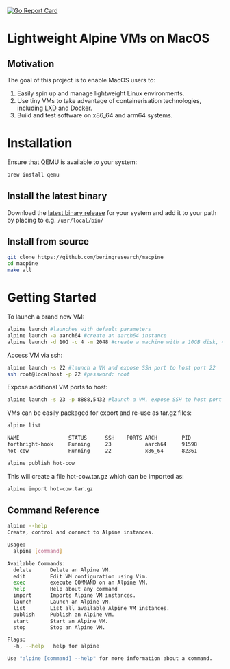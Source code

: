 [![Go Report Card](https://goreportcard.com/badge/github.com/beringresearch/macpine)](https://goreportcard.com/report/github.com/beringresearch/macpine)

# Lightweight Alpine VMs on MacOS


## Motivation
The goal of this project is to enable MacOS users to:

1. Easily spin up and manage lightweight Linux environments.
2. Use tiny VMs to take advantage of containerisation technologies, including [LXD](https://linuxcontainers.org/lxd/introduction/) and Docker.
3. Build and test software on x86_64 and arm64 systems.

# Installation

Ensure that QEMU is available to your system:

```bash
brew install qemu
```

## Install the latest binary

Download the [latest binary release](https://github.com/beringresearch/macpine/releases) for your system and add it to your path by placing to e.g. `/usr/local/bin/`

## Install from source

```bash
git clone https://github.com/beringresearch/macpine
cd macpine
make all
```

# Getting Started

To launch a brand new VM:

```bash
alpine launch #launches with default parameters
alpine launch -a aarch64 #create an aarch64 instance
alpine launch -d 10G -c 4 -m 2048 #create a machine with a 10GB disk, 4 cpus and 2GB of RAM

```

Access VM via ssh:

```bash
alpine launch -s 22 #launch a VM and expose SSH port to host port 22
ssh root@localhost -p 22 #password: root
```

Expose additional VM ports to host:

```bash
alpine launch -s 23 -p 8888,5432 #launch a VM, expose SSH to host port 23 and forward VM ports 8888 and 5432 to host ports 8888 and 5432
```

VMs can be easily packaged for export and re-use as tar.gz files:

```bash
alpine list

NAME                STATUS      SSH    PORTS ARCH        PID 
forthright-hook     Running     23           aarch64     91598
hot-cow             Running     22           x86_64      82361
```

```bash
alpine publish hot-cow
```

This will create a file hot-cow.tar.gz which can be imported as:

```bash
alpine import hot-cow.tar.gz
```

## Command Reference

```bash
alpine --help
Create, control and connect to Alpine instances.

Usage:
  alpine [command]

Available Commands:
  delete      Delete an Alpine VM.
  edit        Edit VM configuration using Vim.
  exec        execute COMMAND on an Alpine VM.
  help        Help about any command
  import      Imports Alpine VM instances.
  launch      Launch an Alpine VM.
  list        List all available Alpine VM instances.
  publish     Publish an Alpine VM.
  start       Start an Alpine VM.
  stop        Stop an Alpine VM.

Flags:
  -h, --help   help for alpine

Use "alpine [command] --help" for more information about a command.
```